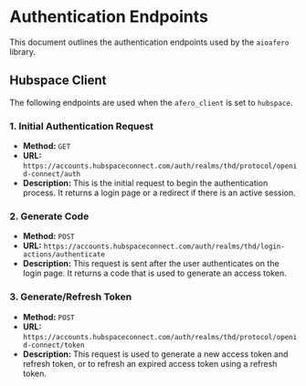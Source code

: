 # Authentication Endpoints

This document outlines the authentication endpoints used by the `aioafero` library.

## Hubspace Client

The following endpoints are used when the `afero_client` is set to `hubspace`.

### 1. Initial Authentication Request

*   **Method:** `GET`
*   **URL:** `https://accounts.hubspaceconnect.com/auth/realms/thd/protocol/openid-connect/auth`
*   **Description:** This is the initial request to begin the authentication process. It returns a login page or a redirect if there is an active session.

### 2. Generate Code

*   **Method:** `POST`
*   **URL:** `https://accounts.hubspaceconnect.com/auth/realms/thd/login-actions/authenticate`
*   **Description:** This request is sent after the user authenticates on the login page. It returns a code that is used to generate an access token.

### 3. Generate/Refresh Token

*   **Method:** `POST`
*   **URL:** `https://accounts.hubspaceconnect.com/auth/realms/thd/protocol/openid-connect/token`
*   **Description:** This request is used to generate a new access token and refresh token, or to refresh an expired access token using a refresh token.
